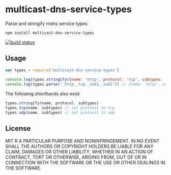 # multicast-dns-service-types

Parse and stringify mdns service types

```
npm install multicast-dns-service-types
```

[![build status](http://img.shields.io/travis/mafintosh/multicast-dns-service-types.svg?style=flat)](http://travis-ci.org/mafintosh/multicast-dns-service-types)

## Usage

``` js
var types = require('multicast-dns-service-types')

console.log(types.stringify({name: 'http', protocol: 'tcp', subtypes: ['sub1', 'sub2']})) // _http._tcp._sub1._sub2
console.log(types.parse('_http._tcp._sub1._sub2')) // {name: 'http', protocol: 'tcp', subtypes: ['sub1', 'sub2']}
```

The following shorthands also exist

``` js
types.stringify(name, protocol, subtypes)
types.tcp(name, subtypes) // set protocol to tcp
types.udp(name, subtypes) // set protocol to udp
```

## License

MIT
R A PARTICULAR PURPOSE AND NONINFRINGEMENT. IN NO EVENT SHALL THE AUTHORS OR
COPYRIGHT HOLDERS BE LIABLE FOR ANY CLAIM, DAMAGES OR OTHER LIABILITY, WHETHER
IN AN ACTION OF CONTRACT, TORT OR OTHERWISE, ARISING FROM, OUT OF OR IN
CONNECTION WITH THE SOFTWARE OR THE USE OR OTHER DEALINGS IN THE SOFTWARE.
